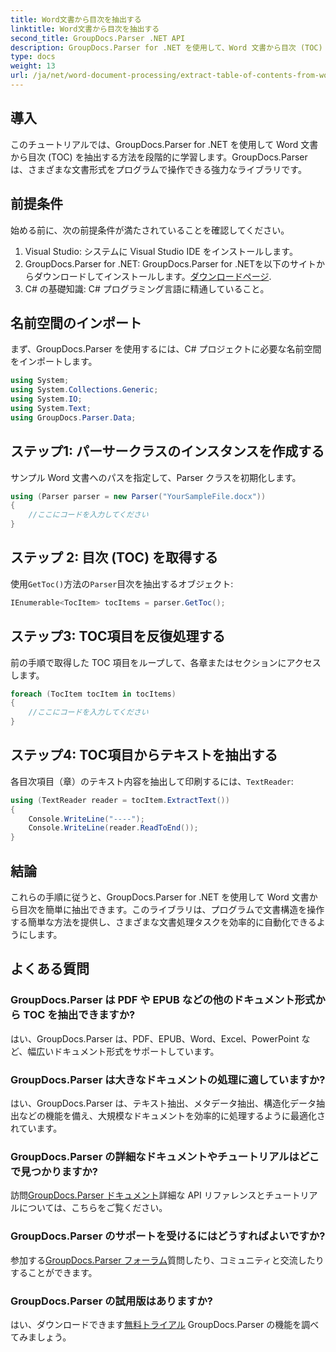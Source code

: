 ```yaml
---
title: Word文書から目次を抽出する
linktitle: Word文書から目次を抽出する
second_title: GroupDocs.Parser .NET API
description: GroupDocs.Parser for .NET を使用して、Word 文書から目次 (TOC) をプログラムで抽出する方法を学習します。
type: docs
weight: 13
url: /ja/net/word-document-processing/extract-table-of-contents-from-word-document/
---
```

## 導入
このチュートリアルでは、GroupDocs.Parser for .NET を使用して Word 文書から目次 (TOC) を抽出する方法を段階的に学習します。GroupDocs.Parser は、さまざまな文書形式をプログラムで操作できる強力なライブラリです。
## 前提条件
始める前に、次の前提条件が満たされていることを確認してください。
1. Visual Studio: システムに Visual Studio IDE をインストールします。
2.  GroupDocs.Parser for .NET: GroupDocs.Parser for .NETを以下のサイトからダウンロードしてインストールします。[ダウンロードページ](https://releases.groupdocs.com/parser/net/).
3. C# の基礎知識: C# プログラミング言語に精通していること。

## 名前空間のインポート
まず、GroupDocs.Parser を使用するには、C# プロジェクトに必要な名前空間をインポートします。
```csharp
using System;
using System.Collections.Generic;
using System.IO;
using System.Text;
using GroupDocs.Parser.Data;
```
## ステップ1: パーサークラスのインスタンスを作成する
サンプル Word 文書へのパスを指定して、Parser クラスを初期化します。
```csharp
using (Parser parser = new Parser("YourSampleFile.docx"))
{
    //ここにコードを入力してください
}
```
## ステップ 2: 目次 (TOC) を取得する
使用`GetToc()`方法の`Parser`目次を抽出するオブジェクト:
```csharp
IEnumerable<TocItem> tocItems = parser.GetToc();
```
## ステップ3: TOC項目を反復処理する
前の手順で取得した TOC 項目をループして、各章またはセクションにアクセスします。
```csharp
foreach (TocItem tocItem in tocItems)
{
    //ここにコードを入力してください
}
```
## ステップ4: TOC項目からテキストを抽出する
各目次項目（章）のテキスト内容を抽出して印刷するには、`TextReader`:
```csharp
using (TextReader reader = tocItem.ExtractText())
{
    Console.WriteLine("----");
    Console.WriteLine(reader.ReadToEnd());
}
```

## 結論
これらの手順に従うと、GroupDocs.Parser for .NET を使用して Word 文書から目次を簡単に抽出できます。このライブラリは、プログラムで文書構造を操作する簡単な方法を提供し、さまざまな文書処理タスクを効率的に自動化できるようにします。

## よくある質問
### GroupDocs.Parser は PDF や EPUB などの他のドキュメント形式から TOC を抽出できますか?
はい、GroupDocs.Parser は、PDF、EPUB、Word、Excel、PowerPoint など、幅広いドキュメント形式をサポートしています。
### GroupDocs.Parser は大きなドキュメントの処理に適していますか?
はい、GroupDocs.Parser は、テキスト抽出、メタデータ抽出、構造化データ抽出などの機能を備え、大規模なドキュメントを効率的に処理するように最適化されています。
### GroupDocs.Parser の詳細なドキュメントやチュートリアルはどこで見つかりますか?
訪問[GroupDocs.Parser ドキュメント](https://reference.groupdocs.com/parser/net/)詳細な API リファレンスとチュートリアルについては、こちらをご覧ください。
### GroupDocs.Parser のサポートを受けるにはどうすればよいですか?
参加する[GroupDocs.Parser フォーラム](https://forum.groupdocs.com/c/parser/17)質問したり、コミュニティと交流したりすることができます。
### GroupDocs.Parser の試用版はありますか?
はい、ダウンロードできます[無料トライアル](https://releases.groupdocs.com/) GroupDocs.Parser の機能を調べてみましょう。